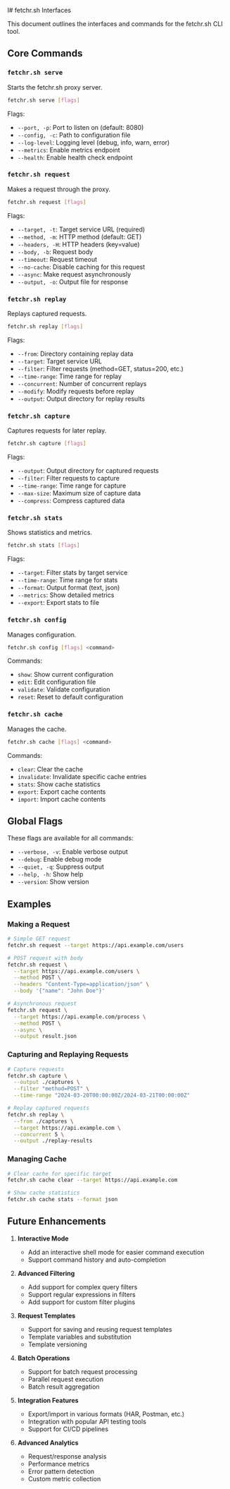 I# fetchr.sh Interfaces

This document outlines the interfaces and commands for the fetchr.sh CLI tool.

## Core Commands

### `fetchr.sh serve`

Starts the fetchr.sh proxy server.

```bash
fetchr.sh serve [flags]
```

Flags:
- `--port, -p`: Port to listen on (default: 8080)
- `--config, -c`: Path to configuration file
- `--log-level`: Logging level (debug, info, warn, error)
- `--metrics`: Enable metrics endpoint
- `--health`: Enable health check endpoint

### `fetchr.sh request`

Makes a request through the proxy.

```bash
fetchr.sh request [flags]
```

Flags:
- `--target, -t`: Target service URL (required)
- `--method, -m`: HTTP method (default: GET)
- `--headers, -H`: HTTP headers (key=value)
- `--body, -b`: Request body
- `--timeout`: Request timeout
- `--no-cache`: Disable caching for this request
- `--async`: Make request asynchronously
- `--output, -o`: Output file for response

### `fetchr.sh replay`

Replays captured requests.

```bash
fetchr.sh replay [flags]
```

Flags:
- `--from`: Directory containing replay data
- `--target`: Target service URL
- `--filter`: Filter requests (method=GET, status=200, etc.)
- `--time-range`: Time range for replay
- `--concurrent`: Number of concurrent replays
- `--modify`: Modify requests before replay
- `--output`: Output directory for replay results

### `fetchr.sh capture`

Captures requests for later replay.

```bash
fetchr.sh capture [flags]
```

Flags:
- `--output`: Output directory for captured requests
- `--filter`: Filter requests to capture
- `--time-range`: Time range for capture
- `--max-size`: Maximum size of capture data
- `--compress`: Compress captured data

### `fetchr.sh stats`

Shows statistics and metrics.

```bash
fetchr.sh stats [flags]
```

Flags:
- `--target`: Filter stats by target service
- `--time-range`: Time range for stats
- `--format`: Output format (text, json)
- `--metrics`: Show detailed metrics
- `--export`: Export stats to file

### `fetchr.sh config`

Manages configuration.

```bash
fetchr.sh config [flags] <command>
```

Commands:
- `show`: Show current configuration
- `edit`: Edit configuration file
- `validate`: Validate configuration
- `reset`: Reset to default configuration

### `fetchr.sh cache`

Manages the cache.

```bash
fetchr.sh cache [flags] <command>
```

Commands:
- `clear`: Clear the cache
- `invalidate`: Invalidate specific cache entries
- `stats`: Show cache statistics
- `export`: Export cache contents
- `import`: Import cache contents

## Global Flags

These flags are available for all commands:

- `--verbose, -v`: Enable verbose output
- `--debug`: Enable debug mode
- `--quiet, -q`: Suppress output
- `--help, -h`: Show help
- `--version`: Show version

## Examples

### Making a Request

```bash
# Simple GET request
fetchr.sh request --target https://api.example.com/users

# POST request with body
fetchr.sh request \
  --target https://api.example.com/users \
  --method POST \
  --headers "Content-Type=application/json" \
  --body '{"name": "John Doe"}'

# Asynchronous request
fetchr.sh request \
  --target https://api.example.com/process \
  --method POST \
  --async \
  --output result.json
```

### Capturing and Replaying Requests

```bash
# Capture requests
fetchr.sh capture \
  --output ./captures \
  --filter "method=POST" \
  --time-range "2024-03-20T00:00:00Z/2024-03-21T00:00:00Z"

# Replay captured requests
fetchr.sh replay \
  --from ./captures \
  --target https://api.example.com \
  --concurrent 5 \
  --output ./replay-results
```

### Managing Cache

```bash
# Clear cache for specific target
fetchr.sh cache clear --target https://api.example.com

# Show cache statistics
fetchr.sh cache stats --format json
```

## Future Enhancements

1. **Interactive Mode**
   - Add an interactive shell mode for easier command execution
   - Support command history and auto-completion

2. **Advanced Filtering**
   - Add support for complex query filters
   - Support regular expressions in filters
   - Add support for custom filter plugins

3. **Request Templates**
   - Support for saving and reusing request templates
   - Template variables and substitution
   - Template versioning

4. **Batch Operations**
   - Support for batch request processing
   - Parallel request execution
   - Batch result aggregation

5. **Integration Features**
   - Export/import in various formats (HAR, Postman, etc.)
   - Integration with popular API testing tools
   - Support for CI/CD pipelines

6. **Advanced Analytics**
   - Request/response analysis
   - Performance metrics
   - Error pattern detection
   - Custom metric collection 